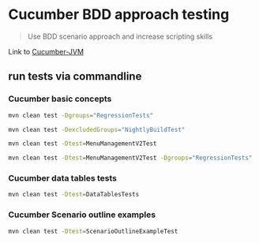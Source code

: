 # Cucumber BDD approach testing

> Use BDD scenario approach and increase scripting skills

Link to [Cucumber-JVM](https://cucumber.io/docs/installation/java/)


## run tests via commandline

### Cucumber basic concepts

```bash
mvn clean test -Dgroups="RegressionTests"
```

```bash
mvn clean test -DexcludedGroups="NightlyBuildTest"
```

```bash
mvn clean test -Dtest=MenuManagementV2Test
```

```bash
mvn clean test -Dtest=MenuManagementV2Test -Dgroups="RegressionTests"
```

### Cucumber data tables tests

```bash
mvn clean test -Dtest=DataTablesTests
```

### Cucumber Scenario outline examples

```bash
mvn clean test -Dtest=ScenarioOutlineExampleTest
```
